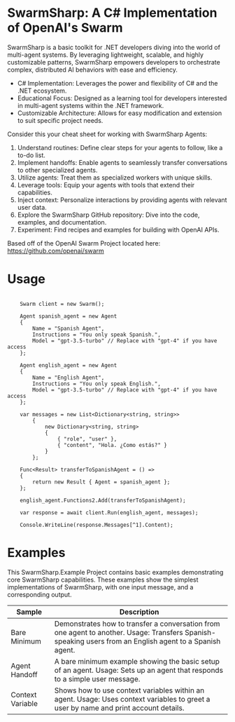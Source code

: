# SwarmSharp: A C# Implementation of OpenAI's Swarm

SwarmSharp is a basic toolkit for .NET developers diving into the world of multi-agent systems. By leveraging lightweight, scalable, and highly customizable patterns, SwarmSharp empowers developers to orchestrate complex, distributed AI behaviors with ease and efficiency.

- C# Implementation: Leverages the power and flexibility of C# and the .NET ecosystem.
- Educational Focus: Designed as a learning tool for developers interested in multi-agent systems within the .NET framework.
- Customizable Architecture: Allows for easy modification and extension to suit specific project needs.

Consider this your cheat sheet for working with SwarmSharp Agents: 
1. Understand routines: Define clear steps for your agents to follow, like a to-do list.
2. Implement handoffs: Enable agents to seamlessly transfer conversations to other specialized agents.
3. Utilize agents: Treat them as specialized workers with unique skills.
4. Leverage tools: Equip your agents with tools that extend their capabilities.
5. Inject context: Personalize interactions by providing agents with relevant user data.
6. Explore the SwarmSharp GitHub repository: Dive into the code, examples, and documentation.
7. Experiment: Find recipes and examples for building with OpenAI APIs.


Based off of the OpenAI Swarm Project located here: https://github.com/openai/swarm

# Usage

```CSharp

    Swarm client = new Swarm();

    Agent spanish_agent = new Agent
    {
        Name = "Spanish Agent",
        Instructions = "You only speak Spanish.",
        Model = "gpt-3.5-turbo" // Replace with "gpt-4" if you have access
    };

    Agent english_agent = new Agent
    {
        Name = "English Agent",
        Instructions = "You only speak English.",
        Model = "gpt-3.5-turbo" // Replace with "gpt-4" if you have access
    };

    var messages = new List<Dictionary<string, string>>
        {
            new Dictionary<string, string>
            {
                { "role", "user" },
                { "content", "Hola. ¿Como estás?" }
            }
        };

    Func<Result> transferToSpanishAgent = () =>
    {
        return new Result { Agent = spanish_agent };
    };

    english_agent.Functions2.Add(transferToSpanishAgent);

    var response = await client.Run(english_agent, messages);

    Console.WriteLine(response.Messages[^1].Content);
```

# Examples

This SwarmSharp.Example Project contains basic examples demonstrating core SwarmSharp capabilities. These examples show the simplest implementations of SwarmSharp, with one input message, and a corresponding output. 

| Sample | Description |
|----------|----------|
| Bare Minimum   | Demonstrates how to transfer a conversation from one agent to another. Usage: Transfers Spanish-speaking users from an English agent to a Spanish agent. |
| Agent Handoff   | A bare minimum example showing the basic setup of an agent. Usage: Sets up an agent that responds to a simple user message.   |
| Context Variable    | Shows how to use context variables within an agent. Usage: Uses context variables to greet a user by name and print account details.  |



